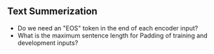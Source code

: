 ## Text Summerization

- Do we need an "EOS" token in the end of each encoder input?
- What is the maximum sentence length for Padding of training and development inputs?

